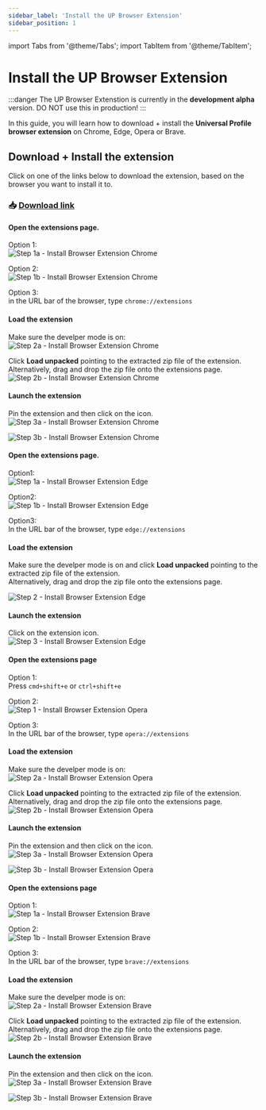 ```yaml
---
sidebar_label: 'Install the UP Browser Extension'
sidebar_position: 1
---
```


import Tabs from '@theme/Tabs';
import TabItem from '@theme/TabItem';

# Install the UP Browser Extension

:::danger
The UP Browser Extenstion is currently in the **development alpha** version. DO NOT use this in production!
:::

In this guide, you will learn how to download + install the **Universal Profile browser extension** on Chrome, Edge, Opera or Brave.

## Download + Install the extension

Click on one of the links below to download the extension, based on the browser you want to install it to.

### :inbox_tray: **[Download link](https://storage.googleapis.com/up-browser-extension/universalprofile-extension-v1.0.0-develop.143.zip)**

<Tabs>
  <TabItem value="chrome" label="Chrome">

#### Open the extensions page.

Option 1:  
 ![Step 1a - Install Browser Extension Chrome](../../../../static/img/extension/chrome1.png)

Option 2:  
 ![Step 1b - Install Browser Extension Chrome](../../../../static/img/extension/chrome2.png)

Option 3:  
 in the URL bar of the browser, type `chrome://extensions`

#### Load the extension

Make sure the develper mode is on:  
 ![Step 2a - Install Browser Extension Chrome](../../../../static/img/extension/chrome3.png)

Click **Load unpacked** pointing to the extracted zip file of the extension.  
 Alternatively, drag and drop the zip file onto the extensions page.  
 ![Step 2b - Install Browser Extension Chrome](../../../../static/img/extension/chrome4.png)

#### Launch the extension

Pin the extension and then click on the icon.  
 ![Step 3a - Install Browser Extension Chrome](../../../../static/img/extension/chrome5.png)

![Step 3b - Install Browser Extension Chrome](../../../../static/img/extension/chrome6.png)

  </TabItem>
  <TabItem value="edge" label="Edge">

#### Open the extensions page.

Option1:  
 ![Step 1a - Install Browser Extension Edge](../../../../static/img/extension/edge1.png)

Option2:  
 ![Step 1b - Install Browser Extension Edge](../../../../static/img/extension/edge2.png)

Option3:  
 In the URL bar of the browser, type `edge://extensions`

#### Load the extension

Make sure the develper mode is on and click **Load unpacked** pointing to the extracted zip file of the extension.  
 Alternatively, drag and drop the zip file onto the extensions page.

![Step 2 - Install Browser Extension Edge](../../../../static/img/extension/edge3.png)

#### Launch the extension

Click on the extension icon.  
 ![Step 3 - Install Browser Extension Edge](../../../../static/img/extension/edge4.png)

  </TabItem>

  <TabItem value="opera" label="Opera">

#### Open the extensions page

Option 1:  
 Press `cmd+shift+e` or `ctrl+shift+e`

Option 2:  
 ![Step 1 - Install Browser Extension Opera](../../../../static/img/extension/opera1.png)

Option 3:  
 In the URL bar of the browser, type `opera://extensions`

#### Load the extension

Make sure the develper mode is on:  
 ![Step 2a - Install Browser Extension Opera](../../../../static/img/extension/opera2.png)

Click **Load unpacked** pointing to the extracted zip file of the extension.  
 Alternatively, drag and drop the zip file onto the extensions page.  
 ![Step 2b - Install Browser Extension Opera](../../../../static/img/extension/opera3.png)

#### Launch the extension

Pin the extension and then click on the icon.  
 ![Step 3a - Install Browser Extension Opera](../../../../static/img/extension/opera4.png)

![Step 3b - Install Browser Extension Opera](../../../../static/img/extension/opera5.png)

  </TabItem>
  <TabItem value="brave" label="Brave">

#### Open the extensions page

Option 1:  
 ![Step 1a - Install Browser Extension Brave](../../../../static/img/extension/brave1.png)

Option 2:  
 ![Step 1b - Install Browser Extension Brave](../../../../static/img/extension/brave2.png)

Option 3:  
 In the URL bar of the browser, type `brave://extensions`

#### Load the extension

Make sure the develper mode is on:  
 ![Step 2a - Install Browser Extension Brave](../../../../static/img/extension/brave3.png)

Click **Load unpacked** pointing to the extracted zip file of the extension.  
 Alternatively, drag and drop the zip file onto the extensions page.  
 ![Step 2b - Install Browser Extension Brave](../../../../static/img/extension/brave4.png)

#### Launch the extension

Pin the extension and then click on the icon.  
 ![Step 3a - Install Browser Extension Brave](../../../../static/img/extension/brave5.png)

![Step 3b - Install Browser Extension Brave](../../../../static/img/extension/brave6.png)

  </TabItem>
</Tabs>
